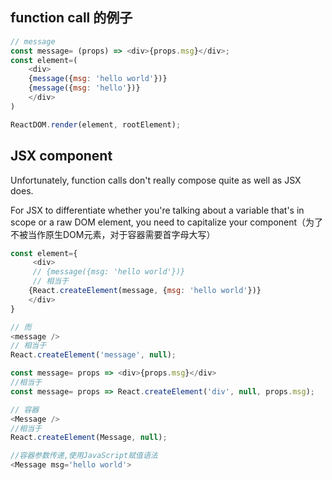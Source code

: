 ## function call 的例子
```JavaScript
// message
const message= (props) => <div>{props.msg}</div>;
const element=(
    <div>
    {message({msg: 'hello world'})}
    {message({msg: 'hello'})}
    </div>
)

ReactDOM.render(element, rootElement);
```

## JSX component
Unfortunately, function calls don't really compose quite as well as JSX does.

For JSX to differentiate whether you're talking about a variable that's in scope or a raw DOM element, you need to capitalize your component（为了不被当作原生DOM元素，对于容器需要首字母大写）
```JavaScript
const element={
     <div>
     // {message({msg: 'hello world'})}
     // 相当于
    {React.createElement(message, {msg: 'hello world'})}
    </div>
}

// 而
<message />
// 相当于
React.createElement('message', null);

const message= props => <div>{props.msg}</div>
//相当于
const message= props => React.createElement('div', null, props.msg);

// 容器
<Message />
//相当于
React.createElement(Message, null);

//容器参数传递,使用JavaScript赋值语法
<Message msg='hello world'>
```

